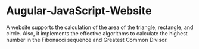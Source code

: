 # Augular-JavaScript-Website
A website supports the calculation of the area of the triangle, rectangle, and circle. Also, it implements the effective algorithms to calculate the highest number in the Fibonacci sequence and Greatest Common Divisor.
